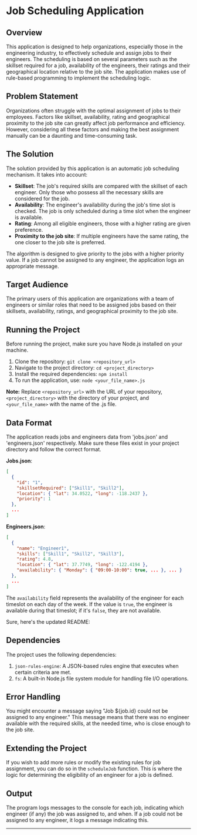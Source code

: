 # Job Scheduling Application

## Overview

This application is designed to help organizations, especially those in the engineering industry, to effectively schedule and assign jobs to their engineers. The scheduling is based on several parameters such as the skillset required for a job, availability of the engineers, their ratings and their geographical location relative to the job site. The application makes use of rule-based programming to implement the scheduling logic.

## Problem Statement

Organizations often struggle with the optimal assignment of jobs to their employees. Factors like skillset, availability, rating and geographical proximity to the job site can greatly affect job performance and efficiency. However, considering all these factors and making the best assignment manually can be a daunting and time-consuming task. 

## The Solution

The solution provided by this application is an automatic job scheduling mechanism. It takes into account:

- **Skillset**: The job's required skills are compared with the skillset of each engineer. Only those who possess all the necessary skills are considered for the job.
- **Availability**: The engineer's availability during the job's time slot is checked. The job is only scheduled during a time slot when the engineer is available.
- **Rating**: Among all eligible engineers, those with a higher rating are given preference.
- **Proximity to the job site**: If multiple engineers have the same rating, the one closer to the job site is preferred. 

The algorithm is designed to give priority to the jobs with a higher priority value. If a job cannot be assigned to any engineer, the application logs an appropriate message.

## Target Audience

The primary users of this application are organizations with a team of engineers or similar roles that need to be assigned jobs based on their skillsets, availability, ratings, and geographical proximity to the job site.

## Running the Project

Before running the project, make sure you have Node.js installed on your machine.

1. Clone the repository: `git clone <repository_url>`
2. Navigate to the project directory: `cd <project_directory>`
3. Install the required dependencies: `npm install`
4. To run the application, use: `node <your_file_name>.js`

**Note:** Replace `<repository_url>` with the URL of your repository, `<project_directory>` with the directory of your project, and `<your_file_name>` with the name of the .js file.

## Data Format

The application reads jobs and engineers data from 'jobs.json' and 'engineers.json' respectively. Make sure these files exist in your project directory and follow the correct format.

**Jobs.json**:

```json
[
  {
    "id": "1",
    "skillsetRequired": ["Skill1", "Skill2"],
    "location": { "lat": 34.0522, "long": -118.2437 },
    "priority": 1
  },
  ...
]
```

**Engineers.json**:

```json
[
  {
    "name": "Engineer1",
    "skills": ["Skill1", "Skill2", "Skill3"],
    "rating": 4.8,
    "location": { "lat": 37.7749, "long": -122.4194 },
    "availability": { "Monday": { "09:00-10:00": true, ... }, ... }
  },
  ...
]
```

The `availability` field represents the availability of the engineer for each timeslot on each day of the week. If the value is `true`, the engineer is available during that timeslot; if it's `false`, they are not available.

Sure, here's the updated README:

## Dependencies

The project uses the following dependencies:

1. `json-rules-engine`: A JSON-based rules engine that executes when certain criteria are met.
2. `fs`: A built-in Node.js file system module for handling file I/O operations.

## Error Handling

You might encounter a message saying "Job ${job.id} could not be assigned to any engineer." This message means that there was no engineer available with the required skills, at the needed time, who is close enough to the job site. 

## Extending the Project

If you wish to add more rules or modify the existing rules for job assignment, you can do so in the `scheduleJob` function. This is where the logic for determining the eligibility of an engineer for a job is defined.

## Output

The program logs messages to the console for each job, indicating which engineer (if any) the job was assigned to, and when. If a job could not be assigned to any engineer, it logs a message indicating this.

---
